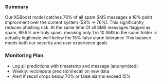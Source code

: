 
### Summary
Our XGBoost model catches 76% of all spam SMS messages a 18% point improvment over the current system (58% -> 76%). This significantly reduces phishing risk. At the same time Of all SMS messages flagged as spam, 89.8% are truly spam, meaning only 1 in 10 SMS in the spam folder is actually legitimate well below the 15% false alarm tolerance
This balance meets both our security and user experience goals


### Monitoring Plan 
- Log all predictions with timestamp and message (anonymized)
- Weekly: recompute precision/recall on new data
- Alert if recall drops below 70% or false alarms exceed 15%
